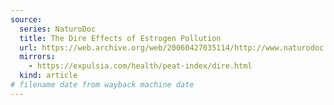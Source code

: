 ```yaml
---
source:
  series: NaturoDoc
  title: The Dire Effects of Estrogen Pollution
  url: https://web.archive.org/web/20060427035114/http://www.naturodoc.com/library/hormones/estrogen_pollution.htm
  mirrors:
    - https://expulsia.com/health/peat-index/dire.html
  kind: article
# filename date from wayback machine date
---
```


